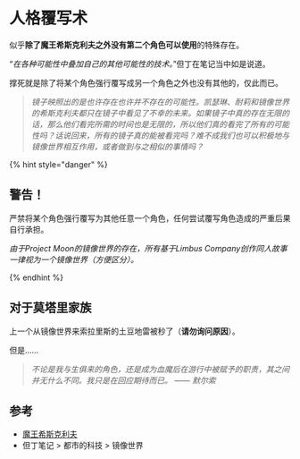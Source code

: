 # 人格覆写术

似乎**除了魔王希斯克利夫之外没有第二个角色可以使用**的特殊存在。

“*在各种可能性中叠加自己的其他可能性的技术。*”但丁在笔记当中如是说道。

撑死就是除了将某个角色强行覆写成另一个角色之外也没有其他的，仅此而已。

> *镜子映照出的是也许存在也许并不存在的可能性。凯瑟琳、耐莉和镜像世界的希斯克利夫都只在镜子中看见了不幸的未来。如果镜子中真的存在无限的话，那么他们看完所需的时间也是无限的，所以他们真的看完了所有的可能性吗？话说回来，所有的镜子真的能被看完吗？难不成我们也可以积极地与镜像世界相互作用，或者做到与之相似的事情吗？*

{% hint style="danger" %}

## 警告！

严禁将某个角色强行覆写为其他任意一个角色，任何尝试覆写角色造成的严重后果自行承担。

*由于Project Moon的镜像世界的存在，所有基于Limbus Company创作同人故事一律视为一个镜像世界（方便区分）。*

{% endhint %}

## 对于莫塔里家族

上一个从镜像世界来索拉里斯的土豆地雷被秒了（**请勿询问原因**）。

但是……

> _不论是我与生俱来的角色，还是成为血魔后在游行中被赋予的职责，其之间并无什么不同。我只是在回应期待而已。_ —— _默尔索_

## 参考

- [魔王希斯克利夫](https://limbuscompany.huijiwiki.com/wiki/%E8%A7%92%E8%89%B2-%E9%AD%94%E7%8E%8B%E5%B8%8C%E6%96%AF%E5%85%8B%E5%88%A9%E5%A4%AB)
- 但丁笔记 > 都市的科技 > 镜像世界
